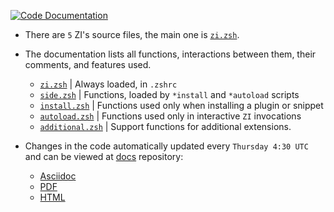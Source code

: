 [![Code Documentation](https://github.com/z-shell/docs/actions/workflows/code.yml/badge.svg)](https://github.com/z-shell/docs/actions/workflows/code.yml)

- There are `5` ZI's source files, the main one is [`zi.zsh`](https://github.com/z-shell/zi/blob/main/zi.zsh).
- The documentation lists all functions, interactions between them, their comments, and features used.

  - [`zi.zsh`](https://github.com/z-shell/zi/blob/main/zi.zsh) | Always loaded, in `.zshrc`
  - [`side.zsh`](https://github.com/z-shell/zi/blob/main/lib/zsh/side.zsh) | Functions, loaded by `*install` and `*autoload` scripts
  - [`install.zsh`](https://github.com/z-shell/zi/blob/main/lib/zsh/install.zsh) | Functions used only when installing a plugin or snippet
  - [`autoload.zsh`](https://github.com/z-shell/zi/blob/main/lib/zsh/autoload.zsh) | Functions used only in interactive `ZI` invocations
  - [`additional.zsh`](https://github.com/z-shell/zi/blob/main/lib/zsh/additional.zsh) | Support functions for additional extensions.

- Changes in the code automatically updated every `Thursday 4:30 UTC` and can be viewed at [docs](https://github.com/z-shell/docs) repository:
  - [Asciidoc](https://github.com/z-shell/docs/tree/main/code/zsdoc/asciidoc)
  - [PDF](https://github.com/z-shell/docs/tree/main/code/zsdoc/pdf)
  - [HTML](https://github.com/z-shell/docs/tree/main/code/zsdoc/html)
